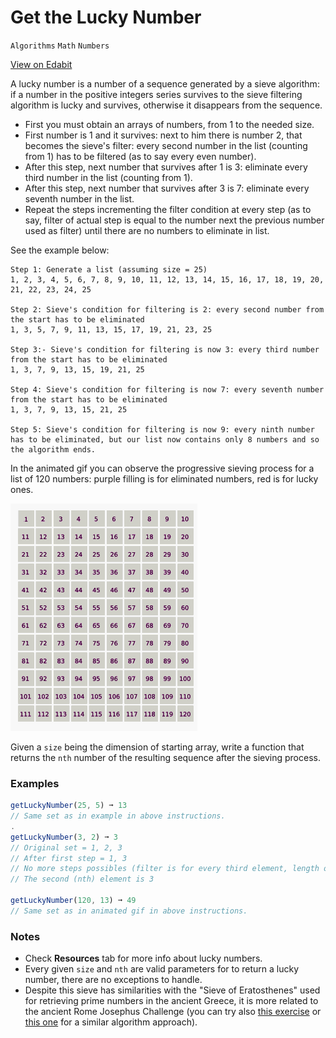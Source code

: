 # Get the Lucky Number

`Algorithms` `Math` `Numbers`

[View on Edabit](https://edabit.com/challenge/27dNMsHnQc5LgWvQM)

A lucky number is a number of a sequence generated by a sieve algorithm: if a number in the positive integers series survives to the sieve filtering algorithm is lucky and survives, otherwise it disappears from the sequence.

- First you must obtain an arrays of numbers, from 1 to the needed size.
- First number is 1 and it survives: next to him there is number 2, that becomes the sieve's filter: every second number in the list (counting from 1) has to be filtered (as to say every even number).
- After this step, next number that survives after 1 is 3: eliminate every third number in the list (counting from 1).
- After this step, next number that survives after 3 is 7: eliminate every seventh number in the list.
- Repeat the steps incrementing the filter condition at every step (as to say, filter of actual step is equal to the number next the previous number used as filter) until there are no numbers to eliminate in list.

See the example below:

```
Step 1: Generate a list (assuming size = 25)
1, 2, 3, 4, 5, 6, 7, 8, 9, 10, 11, 12, 13, 14, 15, 16, 17, 18, 19, 20, 21, 22, 23, 24, 25

Step 2: Sieve's condition for filtering is 2: every second number from the start has to be eliminated
1, 3, 5, 7, 9, 11, 13, 15, 17, 19, 21, 23, 25

Step 3:- Sieve's condition for filtering is now 3: every third number from the start has to be eliminated
1, 3, 7, 9, 13, 15, 19, 21, 25

Step 4: Sieve's condition for filtering is now 7: every seventh number from the start has to be eliminated
1, 3, 7, 9, 13, 15, 21, 25

Step 5: Sieve's condition for filtering is now 9: every ninth number has to be eliminated, but our list now contains only 8 numbers and so the algorithm ends.
```

In the animated gif you can observe the progressive sieving process for a list of 120 numbers: purple filling is for eliminated numbers, red is for lucky ones.

![Sieving Lucky Numbers](img/lucky-sieve.gif)

Given a `size` being the dimension of starting array, write a function that returns the `nth` number of the resulting sequence after the sieving process.

### Examples

```js
getLuckyNumber(25, 5) ➞ 13
// Same set as in example in above instructions.
.
getLuckyNumber(3, 2) ➞ 3
// Original set = 1, 2, 3
// After first step = 1, 3
// No more steps possibles (filter is for every third element, length of set is 2)
// The second (nth) element is 3

getLuckyNumber(120, 13) ➞ 49
// Same set as in animated gif in above instructions.
```

### Notes

- Check **Resources** tab for more info about lucky numbers.
- Every given `size` and `nth` are valid parameters for to return a lucky number, there are no exceptions to handle.
- Despite this sieve has similarities with the "Sieve of Eratosthenes" used for retrieving prime numbers in the ancient Greece, it is more related to the ancient Rome Josephus Challenge (you can try also [this exercise](https://edabit.com/challenge/j4jFjDQZCQtJ4nDSA) or [this one](https://edabit.com/challenge/EcEN8FnruPEj6x5k4) for a similar algorithm approach).
